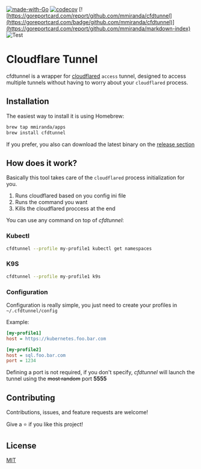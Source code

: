 [![made-with-Go](https://img.shields.io/badge/Made%20with-Go-1f425f.svg)](http://golang.org)
[![codecov](https://codecov.io/gh/mmiranda/cfdtunnel/branch/main/graph/badge.svg?token=HAUMRJQ4OX)](https://codecov.io/gh/mmiranda/cfdtunnel)
[![https://goreportcard.com/report/github.com/mmiranda/cfdtunnel](https://goreportcard.com/badge/github.com/mmiranda/cfdtunnel)](https://goreportcard.com/report/github.com/mmiranda/markdown-index)
![[Test](https://github.com/mmiranda/cfdtunnel/actions/workflows/test-coverage.yml)](https://github.com/mmiranda/cfdtunnel/actions/workflows/test-coverage.yml/badge.svg)


# Cloudflare Tunnel
cfdtunnel is a wrapper for [cloudflared](https://github.com/cloudflare/cloudflared) `access` tunnel, designed to access multiple tunnels without having to worry about your `cloudflared` process.


## Installation

The easiest way to install it is using Homebrew:

```bash
brew tap mmiranda/apps
brew install cfdtunnel
```

If you prefer, you also can download the latest binary on the [release section](https://github.com/mmiranda/cfdtunnel/releases)

## How does it work?

Basically this tool takes care of the `cloudflared` process initialization for you.

1. Runs cloudflared based on you config ini file
2. Runs the command you want
3. Kills the cloudflared proccess at the end


You can use any command on top of *cfdtunnel*:

### Kubectl
```bash
cfdtunnel --profile my-profile1 kubectl get namespaces
```
### K9S
```bash
cfdtunnel --profile my-profile1 k9s
```

### Configuration

Configuration is really simple, you just need to create your profiles in `~/.cfdtunnel/config`

Example:
```ini
[my-profile1]
host = https://kubernetes.foo.bar.com

[my-profile2]
host = sql.foo.bar.com
port = 1234
```

Defining a port is not required, if you don't specify, *cfdtunnel* will launch the tunnel using the ~~most random~~ port **5555**

## Contributing
Contributions, issues, and feature requests are welcome!

Give a ⭐️ if you like this project!

## License
[MIT](https://choosealicense.com/licenses/mit/)
